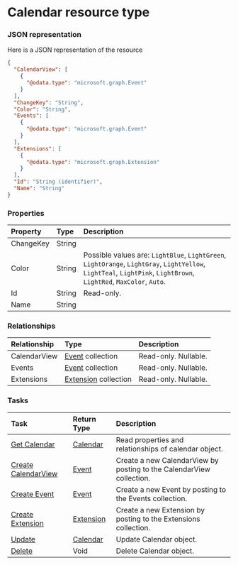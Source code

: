 # Calendar resource type



### JSON representation

Here is a JSON representation of the resource

```json
{
  "CalendarView": [
    {
      "@odata.type": "microsoft.graph.Event"
    }
  ],
  "ChangeKey": "String",
  "Color": "String",
  "Events": [
    {
      "@odata.type": "microsoft.graph.Event"
    }
  ],
  "Extensions": [
    {
      "@odata.type": "microsoft.graph.Extension"
    }
  ],
  "Id": "String (identifier)",
  "Name": "String"
}

```
### Properties
| Property	   | Type	|Description|
|:---------------|:--------|:----------|
|ChangeKey|String||
|Color|String| Possible values are: `LightBlue`, `LightGreen`, `LightOrange`, `LightGray`, `LightYellow`, `LightTeal`, `LightPink`, `LightBrown`, `LightRed`, `MaxColor`, `Auto`.|
|Id|String| Read-only.|
|Name|String||

### Relationships
| Relationship | Type	|Description|
|:---------------|:--------|:----------|
|CalendarView|[Event](event.md) collection| Read-only. Nullable.|
|Events|[Event](event.md) collection| Read-only. Nullable.|
|Extensions|[Extension](extension.md) collection| Read-only. Nullable.|

### Tasks

| Task		   | Return Type	|Description|
|:---------------|:--------|:----------|
|[Get Calendar](../api/calendar_get.md) | [Calendar](calendar.md) |Read properties and relationships of calendar object.|
|[Create CalendarView](../api/calendar_post_calendarview.md) |[Event](event.md)| Create a new CalendarView by posting to the CalendarView collection.|
|[Create Event](../api/calendar_post_events.md) |[Event](event.md)| Create a new Event by posting to the Events collection.|
|[Create Extension](../api/calendar_post_extensions.md) |[Extension](extension.md)| Create a new Extension by posting to the Extensions collection.|
|[Update](../api/calendar_update.md) | [Calendar](calendar.md)	|Update Calendar object. |
|[Delete](../api/calendar_delete.md) | Void	|Delete Calendar object. |

<!-- uuid: b2ab6a63-f38f-418f-a805-e71bba18cda0
2015-10-09 15:58:16 UTC -->